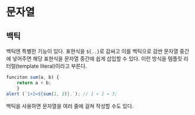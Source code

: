 # 문자열

## 백틱

백틱엔 특별한 기능이 있다. 표현식을 `${..}`로 감싸고 이를 백틱으로 감싼 문자열 중간에 넣어주면 해당 표현식을 문자열 중간에 쉽게 삽입할 수 있다. 이런 방식을 템플릿 리터럴(template literal)이라고 부른다.

```jsx
funciton sum(a, b) {
	return a + b;
	}
alert (`1+2=${sum(1, 2)}.`); // 1 + 2 = 3;
```

백틱을 사용하면 문자열을 여러 줄에 걸쳐 작성할 수도 있다.